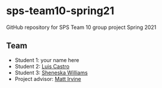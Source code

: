 # sps-team10-spring21
GitHub repository for SPS Team 10 group project Spring 2021

## Team
* Student 1: your name here
* Student 2: [Luis Castro](https://github.com/castroluis2768)
* Student 3: [Sheneska Williams](https://github.com/sheneska)
* Project advisor: [Matt Irvine](https://github.com/MattIrv)